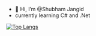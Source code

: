 - 👋 Hi, I’m @Shubham Jangid
- currently learning C# and .Net 

[![Top Langs](https://github-readme-stats.vercel.app/api/top-langs/?username=Shubhammjangid&langs_count=8)](https://github.com/Shubhammjangid/github-readme-stats)





 


